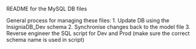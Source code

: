 README for the MySQL DB files

General process for managing these files:
    1. Update DB using the InsigniaDB_Dev schema
    2. Synchronise changes back to the model file
    3. Reverse engineer the SQL script for Dev and Prod (make sure the correct schema name is used in script)